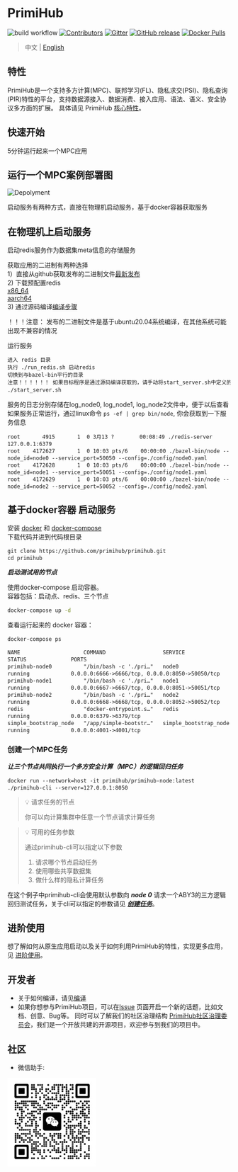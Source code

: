 # PrimiHub

![build workflow](https://github.com/primihub/primihub/actions/workflows/main.yml/badge.svg?branch=master)
[![Contributors](https://img.shields.io/github/contributors/primihub/primihub.svg)](https://github.com/linuxsuren/github-go/graphs/contributors)
[![Gitter](https://badges.gitter.im/primihub/community.svg)](https://gitter.im/primihub/community?utm_source=badge&utm_medium=badge&utm_campaign=pr-badge)
[![GitHub release](https://img.shields.io/github/release/primihub/primihub.svg?label=release)](https://github.com/linuxsuren/github-go/releases/latest)
[![Docker Pulls](https://img.shields.io/docker/pulls/primihub/primihub-node.svg)](https://hub.docker.com/r/primihub/primihub-node/tags)

> 中文 | [English](README_EN.md)

## 特性

PrimiHub是一个支持多方计算(MPC)、联邦学习(FL)、隐私求交(PSI)、隐私查询(PIR)特性的平台，支持数据源接入、数据消费、接入应用、语法、语义、安全协议多方面的扩展。 具体请见 PrimiHub [核心特性](https://docs.primihub.com/docs/category/%E5%88%9B%E5%BB%BA%E4%BB%BB%E5%8A%A1)。

## 快速开始

5分钟运行起来一个MPC应用

## 运行一个MPC案例部署图

![Depolyment](doc/tutorial-depolyment.jpg)

启动服务有两种方式，直接在物理机启动服务，基于docker容器获取服务

## 在物理机上启动服务

启动redis服务作为数据集meta信息的存储服务

获取应用的二进制有两种选择<br/>
1）直接从github获取发布的二进制文件[最新发布](https://github.com/primihub/primihub/releases)<br/>
2) 下载预配置redis<br/>
  [x86_64](https://primihub.oss-cn-beijing.aliyuncs.com/tools/redis_x86_64.tar.gz)<br/>
  [aarch64](https://primihub.oss-cn-beijing.aliyuncs.com/tools/redis_aarch64.tar.gz)<br/>
3) 通过源码编译[编译步骤](https://docs.primihub.com/docs/advance-usage/start/build)<br/>

！！！注意： 发布的二进制文件是基于ubuntu20.04系统编译，在其他系统可能出现不兼容的情况

运行服务

```bash
进入 redis 目录
执行 ./run_redis.sh 启动redis
切换到与bazel-bin平行的目录
注意！！！！！！ 如果目标程序是通过源码编译获取的，请手动将start_server.sh中定义的PYTHONPATH环境变量注释
./start_server.sh
```

服务的日志分别存储在log_node0, log_node1, log_node2文件中，便于以后查看<br/>
如果服务正常运行，通过linux命令 ``ps -ef | grep bin/node``, 你会获取到一下服务信息<br/>

```shell
root       4915       1  0 3月13 ?        00:08:49 ./redis-server 127.0.0.1:6379
root    4172627       1  0 10:03 pts/6    00:00:00 ./bazel-bin/node --node_id=node0 --service_port=50050 --config=./config/node0.yaml
root    4172628       1  0 10:03 pts/6    00:00:00 ./bazel-bin/node --node_id=node1 --service_port=50051 --config=./config/node1.yaml
root    4172629       1  0 10:03 pts/6    00:00:00 ./bazel-bin/node --node_id=node2 --service_port=50052 --config=./config/node2.yaml
```

## 基于docker容器 启动服务

安装 [docker](https://docs.docker.com/install/overview/) 和 [docker-compose](https://docs.docker.com/compose/install/)<br/>
下载代码并进到代码根目录<br/>

```shell
git clone https://github.com/primihub/primihub.git
cd primihub
```

***启动测试用的节点***

使用docker-compose 启动容器。<br/>
容器包括：启动点、redis、三个节点<br/>

```bash
docker-compose up -d
```

查看运行起来的 docker 容器：<br/>

```shell
docker-compose ps
```

```shell
NAME                    COMMAND                  SERVICE                 STATUS              PORTS
primihub-node0          "/bin/bash -c './pri…"   node0                   running             0.0.0.0:6666->6666/tcp, 0.0.0.0:8050->50050/tcp
primihub-node1          "/bin/bash -c './pri…"   node1                   running             0.0.0.0:6667->6667/tcp, 0.0.0.0:8051->50051/tcp
primihub-node2          "/bin/bash -c './pri…"   node2                   running             0.0.0.0:6668->6668/tcp, 0.0.0.0:8052->50052/tcp
redis                   "docker-entrypoint.s…"   redis                   running             0.0.0.0:6379->6379/tcp
simple_bootstrap_node   "/app/simple-bootstr…"   simple_bootstrap_node   running             0.0.0.0:4001->4001/tcp
```

### 创建一个MPC任务

***让三个节点共同执行一个多方安全计算（MPC）的逻辑回归任务***

```shell
docker run --network=host -it primihub/primihub-node:latest ./primihub-cli --server=127.0.0.1:8050
```

> 💡 请求任务的节点
>
> 你可以向计算集群中任意一个节点请求计算任务
>

> 💡 可用的任务参数
>
> 通过primihub-cli可以指定以下参数
>
>  1. 请求哪个节点启动任务
>  2. 使用哪些共享数据集
>  3. 做什么样的隐私计算任务

在这个例子中primihub-cli会使用默认参数向 ***node 0*** 请求一个ABY3的三方逻辑回归测试任务，关于cli可以指定的参数请见 ***[创建任务](https://docs.primihub.com/docs/category/%E5%88%9B%E5%BB%BA%E4%BB%BB%E5%8A%A1)***。

## 进阶使用

想了解如何从原生应用启动以及关于如何利用PrimiHub的特性，实现更多应用，见 [进阶使用](https://docs.primihub.com/docs/developer-docs/core-concept/model)。

## 开发者

* 关于如何编译，请见[编译](https://docs.primihub.com/docs/advance-usage/start/build)
* 如果你想参与PrimiHub项目，可以在[Issue](https://github.com/primihub/primihub/issues) 页面开启一个新的话题，比如文档、创意、Bug等。
同时可以了解我们的社区治理结构 [PrimiHub社区治理委员会](https://docs.primihub.com/docs/developer-docs/primihub-community)，我们是一个开放共建的开源项目，欢迎参与到我们的项目中。

## 社区

* 微信助手:

![wechat_helper](./doc/wechat.jpeg)
